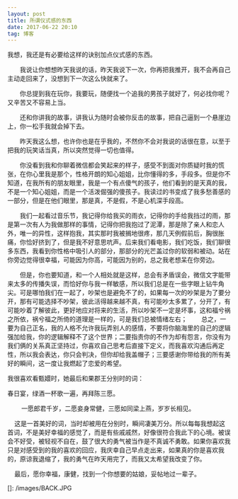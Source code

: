 ```yaml
---
layout: post
title: 所谓仪式感的东西
date: 2017-06-22 20:10
tag: 博客
---
```


我想，我还是有必要给这样的诀别加点仪式感的东西。

　　我说让你想想昨天我说的话，昨天我说下一次，你再把我推开，我不会再自己主动走回来了，没想到下一次这么快就来了。

　　你总提到我在玩你，我要玩，随便找一个追我的男孩子就好了，何必找你呢？又辛苦又不容易上当。

　　还和你讲我的故事，讲我认为随时会被你反击的故事，把自己逼到一个悬崖边上，你一松手我就会掉下去。

　　​昨天我这么想，也许你也是在乎我的，不然你不会对我说的话很在意，以至于把我的玩笑话当真，所以突然觉得一切也值得。

​　　你没看到我和你聊着微信都会笑起来的样子，感受不到面对你质疑时我的慌张，在你心里我是那个，性格开朗的知心姐姐，比你懂得的多，手段多。但是你不知道，在我所有的朋友眼里，我是一个有点傻气的孩子，他们看到的是天真的我，不是一个知心姐姐，而是一个活泼倔强的傻孩子。我读过的书变成了我多愁善感的一部分，但是在他们眼里，那是真，不是假，不是心机深手段高。

​　　我们一起看过音乐节，我记得你给我买的雨衣，记得你的手给我挡过的雨，那是第一次有人为我做那样的事情，记得你把我抱过了泥潭，那是除了亲人和恋人外，唯一的异性，这样抱我，其实那时我被搁地很疼，那几天例假前后，胸很胀痛，你恰好挤到了，但是我不好意思吭声。后来我们看电影，我们吃饭，我们聊很多东西，我看到你性格中吸引人的部分，那部分的光芒盖过你的软弱和被动。站在你旁边觉得很幸福，可能因为你高，可能因为别的，总之我老想呆在你旁边。

​　　但是，你也要知道，和一个人相处就是这样，总会有矛盾误会，微信文字能带来太多的传播失误，而恰好你与我一样敏感，所以我们总是在一些字眼上钻牛角尖。可是哪怕我们在一起了，吵架也是避免不了的，如果每一次的吵架是为了要分开，那有可能选择不吵架，彼此活得越来越不真，有可能吵太多累了，分开了，有可能吵着了解彼此，更好地应对将来的生活，所以吵架不一定是坏事，这和福兮祸之所依，祸兮福之所倚的道理是一样的，可是我们总被情绪左右；
　　总之，一要为自己正名，我的人格不允许我玩弄别人的感情，不要将你脑海里的自己的逻辑强加给我，你的逻辑解释不了这个世界；二要指责你的不作为却有怨言，你没有为我们俩的关系真正坚持过，你喜欢自己思考后直接下定义，而我喜欢沟通后再定性，所以我会表达，你只会判决，但你却给我盖帽子；三要感谢你带给我的所有美好的瞬间，这一度让我燃起了恋爱的希望。

我很喜欢看甄嬛时，她最后和果郡王分别时的词：

​春日宴，绿酒一杯歌一遍，再拜陈三愿。

        一愿郎君千岁，二愿妾身常健，三愿如同梁上燕，岁岁长相见。

​    这是一首美好的词，当时却被用在分别时，瞬间凄美万分。所以每每我想起这首词，不是美好幸福的感觉了，而是有些戚戚然，好像很符合我此下的心境。被误会不好受，被轻视不自在，鼓了很大的勇气被当作是不真诚不勇敢。如果你喜欢我只是对感受到的我的喜欢的回应，我庆幸自己早点走出来，如果真的你是喜欢我的，原谅我退缩了，我的勇气在昨天用完了，而我又太希望我改变了你。

    最后，愿你幸福，康健，找到一个你想要的姑娘，妥帖地过一辈子。

[]: /images/BACK.JPG

